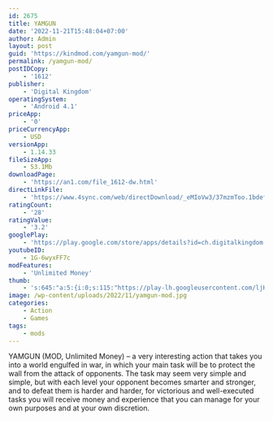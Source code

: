 ```yaml
---
id: 2675
title: YAMGUN
date: '2022-11-21T15:48:04+07:00'
author: Admin
layout: post
guid: 'https://kindmod.com/yamgun-mod/'
permalink: /yamgun-mod/
postIDCopy:
    - '1612'
publisher:
    - 'Digital Kingdom'
operatingSystem:
    - 'Android 4.1'
priceApp:
    - '0'
priceCurrencyApp:
    - USD
versionApp:
    - 1.14.33
fileSizeApp:
    - 53.1Mb
downloadPage:
    - 'https://an1.com/file_1612-dw.html'
directLinkFile:
    - 'https://www.4sync.com/web/directDownload/_eMIoVw3/37mzmToo.1bdef2859fca7b93ca205a955e3f90fc'
ratingCount:
    - '28'
ratingValue:
    - '3.2'
googlePlay:
    - 'https://play.google.com/store/apps/details?id=ch.digitalkingdom.yamgun'
youtubeID:
    - 1G-6wyxFF7c
modFeatures:
    - 'Unlimited Money'
thumb:
    - 's:645:"a:5:{i:0;s:115:"https://play-lh.googleusercontent.com/ljHz29aa3-GvkZAbtvoGYNQxfsNpKhOxZMEsMtsolKfCcwqN6Wr8IouvOW99RNoJUsM=w526-h296";i:1;s:115:"https://play-lh.googleusercontent.com/bJDhfy7WqJL3NHiVBZtWiHbCwe-rkonLOWGmW6GUnrSXfFbpEaHFwWX6LQ6oE41LJC0=w526-h296";i:2;s:116:"https://play-lh.googleusercontent.com/L9TzUcXTQK8hD2Y2zMJgf5eBJ6vTzeuzphIuyPgQrI7kgXFEvhTR7kEsOCLJyc6TAnNf=w526-h296";i:3;s:114:"https://play-lh.googleusercontent.com/r1sNGJyf7C9Lt-7KJsImO391Fkx5vQKedeh-DfLRBouBy42QiisD98sB3ZYeSsXwcg=w526-h296";i:4;s:114:"https://play-lh.googleusercontent.com/SVIS7UUsjxXmATQJPSDxSKPP5FV5EXE6Xt-GckKzuuK-clDqQAG4WGcx00Kop7DDiQ=w526-h296";}";'
image: /wp-content/uploads/2022/11/yamgun-mod.jpg
categories:
    - Action
    - Games
tags:
    - mods
---
```


YAMGUN (MOD, Unlimited Money) – a very interesting action that takes you into a world engulfed in war, in which your main task will be to protect the wall from the attack of opponents. The task may seem very simple and simple, but with each level your opponent becomes smarter and stronger, and to defeat them is harder and harder, for victorious and well-executed tasks you will receive money and experience that you can manage for your own purposes and at your own discretion.